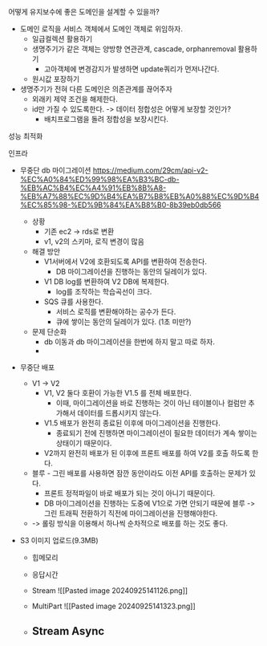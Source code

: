 어떻게 유지보수에 좋은 도메인을 설계할 수 있을까?
- 도메인 로직을 서비스 객체에서 도메인 객체로 위임하자.
	- 일급컬렉션 활용하기
	- 생명주기가 같은 객체는 양방향 연관관계, cascade, orphanremoval 활용하기
		- 고아객체에 변경감지가 발생하면 update쿼리가 먼저나간다.
	- 원시값 포장하기
- 생명주기가 전혀 다른 도메인은 의존관계를 끊어주자
	- 외래키 제약 조건을 해제한다.
	- id만 가질 수 있도록한다.
	-> 데이터 정합성은 어떻게 보장할 것인가?
		- 배치프로그램을 돌려 정합성을 보장시킨다.

성능 최적화


인프라
- 무중단 db 마이그레이션
https://medium.com/29cm/api-v2-%EC%A0%84%ED%99%98%EA%B3%BC-db-%EB%AC%B4%EC%A4%91%EB%8B%A8-%EB%A7%88%EC%9D%B4%EA%B7%B8%EB%A0%88%EC%9D%B4%EC%85%98-%ED%9B%84%EA%B8%B0-8b39eb0db566

	- 상황
		- 기존 ec2 -> rds로 변환 
		- v1, v2의 스키마, 로직 변경이 많음
	- 해결 방안
		- V1서버에서 V2에 호환되도록 API를 변환하여 전송한다.
			- DB 마이그레이션을 진행하는 동안의 딜레이가 있다.
		- V1 DB log를 변환하여 V2 DB에 복제한다.
			- log를 조작하는 학습곡선이 크다.
		- SQS 큐를 사용한다.
			- 서비스 로직를 변환해야하는 공수가 든다.
			- 큐에 쌓이는 동안의 딜레이가 있다. (1초 미만?)
	- 문제 단순화
		- db 이동과 db 마이그레이션을 한번에 하지 말고 따로 하자.
		- 

- 무중단 배포
	- V1 -> V2
		- V1, V2 둘다 호환이 가능한 V1.5 를 전체 배포한다.
			- 이때, 마이그레이션을 바로 진행하는 것이 아닌 테이블이나 컬럼만 추가해서 데이터를 드롭시키지 않는다.
		- V1.5 배포가 완전히 종료된 이후에 마이그레이션을 진행한다.
			- 종료되기 전에 진행하면 마이그레이션이 필요한 데이터가 계속 쌓이는 상태이기 때문이다.
		- V2까지 완전히 배포가 된 이후에 프론트 배포를 하여 V2를 호출 하도록 한다.
	- 블루 - 그린 배포를 사용하면 잠깐 동안이라도 이전 API를 호출하는 문제가 있다.
		- 프론트 정적파일이 바로 배포가 되는 것이 아니기 때문이다.
		- DB 마이그레이션을 진행하는 도중에 V1으로 가면 안되기 때문에 블루 -> 그린 트래픽 전환하기 직전에 마이그레이션을 진행해야한다.
	- -> 롤링 방식을 이용해서 하나씩 순차적으로 배포를 하는 것도 좋다.



- S3 이미지 업로드(9.3MB)
	 - 힙메모리
	 - 응답시간


	- Stream
		![[Pasted image 20240925141126.png]]
	- MultiPart
		![[Pasted image 20240925141323.png]]
	- Stream Async
		- 